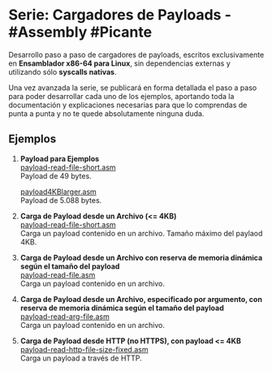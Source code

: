 # Serie: Cargadores de Payloads - #Assembly #Picante

Desarrollo paso a paso de cargadores de payloads, escritos exclusivamente en **Ensamblador x86-64 para Linux**, sin dependencias externas y utilizando sólo **syscalls nativas**.

Una vez avanzada la serie, se publicará en forma detallada el paso a paso para poder desarrollar cada uno de los ejemplos, aportando toda la documentación y explicaciones necesarias para que lo comprendas de punta a punta y no te quede absolutamente ninguna duda.

## Ejemplos

1. **Payload para Ejemplos**  
   [payload-read-file-short.asm](https://github.com/Pithase/asm-payloads-loaders/blob/main/payload-read-file-short.asm)  
   Payload de 49 bytes.
   
   [payload4KBlarger.asm](https://github.com/Pithase/asm-payloads-loaders/blob/main/payload4KBlarger.asm)  
   Payload de 5.088 bytes.

2. **Carga de Payload desde un Archivo (<= 4KB)**  
   [payload-read-file-short.asm](https://github.com/Pithase/asm-payloads-loaders/blob/main/payload-read-file-short.asm)  
   Carga un payload contenido en un archivo. Tamaño máximo del paylaod 4KB.

3. **Carga de Payload desde un Archivo con reserva de memoria dinámica según el tamaño del payload**  
   [payload-read-file.asm](https://github.com/Pithase/asm-payloads-loaders/blob/main/payload-read-file.asm)  
   Carga un payload contenido en un archivo.

4. **Carga de Payload desde un Archivo, especificado por argumento, con reserva de memoria dinámica según el tamaño del payload**  
   [payload-read-arg-file.asm](https://github.com/Pithase/asm-payloads-loaders/blob/main/payload-read-arg-file.asm)  
   Carga un payload contenido en un archivo.

5. **Carga de Payload desde HTTP (no HTTPS), con payload <= 4KB**  
   [payload-read-http-file-size-fixed.asm](https://github.com/Pithase/asm-payloads-loaders/blob/main/payload-read-http-file-size-fixed.asm)  
   Carga un payload a través de HTTP.
